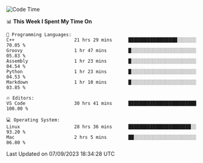 
<!--START_SECTION:waka-->
![Code Time](http://img.shields.io/badge/Code%20Time-1%2C079%20hrs%2046%20mins-blue)

📊 **This Week I Spent My Time On** 

```text
💬 Programming Languages: 
C++                      21 hrs 29 mins      ██████████████████░░░░░░░   70.05 % 
Groovy                   1 hr 47 mins        █░░░░░░░░░░░░░░░░░░░░░░░░   05.83 % 
Assembly                 1 hr 23 mins        █░░░░░░░░░░░░░░░░░░░░░░░░   04.54 % 
Python                   1 hr 23 mins        █░░░░░░░░░░░░░░░░░░░░░░░░   04.53 % 
Markdown                 1 hr 10 mins        █░░░░░░░░░░░░░░░░░░░░░░░░   03.85 % 

🔥 Editors: 
VS Code                  30 hrs 41 mins      █████████████████████████   100.00 % 

💻 Operating System: 
Linux                    28 hrs 36 mins      ███████████████████████░░   93.20 % 
Mac                      2 hrs 5 mins        ██░░░░░░░░░░░░░░░░░░░░░░░   06.80 % 
```


 Last Updated on 07/09/2023 18:34:28 UTC
<!--END_SECTION:waka-->

